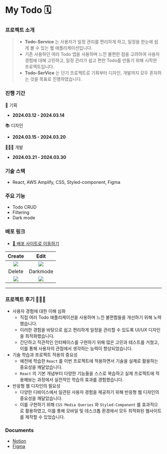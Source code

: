 # My Todo 🗓


### 프로젝트 소개

> - **Todo-Service** 는 사용자가 일정 관리를 편리하게 하고, 일정을 한눈에 쉽게 볼 수 있는 웹 애플리케이션입니다. 
> - 기존 사용하던 여러 Todo 앱을 사용하며 느낀 불편한 점을 고려하여 사용자 경험에 대해 고민하고, 일정 관리가 쉽고 편한 Todo를 만들기 위해 시작한 프로젝트입니다.
> - **Todo-SerVice** 는 단기 프로젝트로 기획부터 디자인, 개발까지 모두 혼자하는 것을 목표로 진행하였습니다. 

### 진행 기간

📄 기획  
- **2024.03.12 - 2024.03.14**

📚 디자인  
- **2024.03.15 - 2024.03.20**

👩🏻‍💻 개발  
- **2024.03.21 - 2024.03.30**

### 기술 스택

- React, AWS Amplify, CSS, Styled-component, Figma

### 주요 기능

- Todo CRUD
- Filtering
- Dark mode

### 배포 링크

- [🔗 배포 사이트로 이동하기](https://todo.jung-gyeongju.com)


|Create|                                               Edit                                                |
|:-:|:-------------------------------------------------------------------------------------------------:|
|![](https://github.com/jkj1230/todo-service/assets/127480050/cd67245b-bea8-4498-bb94-35cfd4461477) |![](https://github.com/jkj1230/todo-service/assets/127480050/72319f6a-7d47-461e-8631-b955ca252ad1) |
|Delete|                                             Darkmode                                              |
|![](https://github.com/jkj1230/todo-service/assets/127480050/802320d1-a061-4591-bf21-33a5ff6c1624)|![](https://github.com/jkj1230/todo-service/assets/127480050/91afc3a1-9852-4478-b44c-4941f0bbef0d) |

------------

### 프로젝트 후기 🙇🏻‍♀️

- 사용자 경험에 대한 이해 심화
  - 직접 여러 Todo 애플리케이션을 사용하며 느낀 불편함들을 개선하기 위해 노력했습니다.
  - 이러한 경험을 바탕으로 쉽고 편리하게 일정을 관리할 수 있도록 UI/UX 디자인을 최적화했습니다.
  - 간단하고 직관적인 인터페이스를 구현하기 위해 많은 고민과 테스트를 거쳤고, 이를 통해 사용자의 관점에서 생각하는 능력이 향상되었습니다.
- 기술 학습과 프로젝트 적용의 중요성
  - 예전에 학습한 `React` 를 이번 프로젝트에 적용하면서 기술을 실제로 활용하는 중요성을 깨달았습니다.
  - `React` 의 기본 개념부터 다양한 기능들을 스스로 복습하고 실제 프로젝트에 적용해보는 과정에서 실전적인 학습의 효과를 경험했습니다.
- 반응형 웹 디자인의 필요성
  - 다양한 디바이스에서 일관된 사용자 경험을 제공하기 위해 반응형 웹 디자인의 중요성을 깨달았습니다.
  - 이를 구현하기 위해 `CSS Media Queries` 와 `Styled-Component` 를 효과적으로 활용하였고, 이를 통해 모바일 및 데스크톱 환경에서 모두 최적화된 웹사이트를 제작할 수 있었습니다.

### Documents

- [Notion](https://www.notion.so/gyeongju/Todo-Service-afea5e1f5c5a44cd9c53910ae3a08576?pvs=4)
- [Figma](https://www.figma.com/file/pUqMQkXPpaZtXJSSrktPhQ/Todo?type=design&node-id=0%3A1&mode=dev&t=AxyoVvZ1IxoXZ3HW-1)
